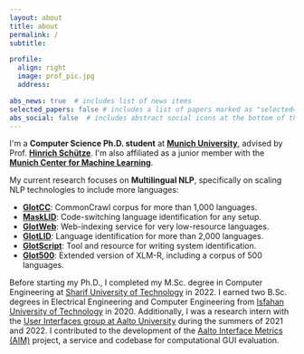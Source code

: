 ```yaml
---
layout: about
title: about
permalink: /
subtitle:

profile:
  align: right
  image: prof_pic.jpg
  address:

abs_news: true  # includes list of news items
selected_papers: false # includes a list of papers marked as "selected={true}"
abs_social: false  # includes abstract social icons at the bottom of the page
---
```


I'm a <b>Computer Science Ph.D. student</b> at [<b>Munich University</b>](https://cis.lmu.de), advised by Prof. [<b>Hinrich Schütze</b>](https://scholar.google.com/citations?user=qIL9dWUAAAAJ). I'm also affiliated as a junior member with the [<b>Munich Center for Machine Learning</b>](https://mcml.ai). 

My current research focuses on <b>Multilingual NLP</b>, specifically on scaling NLP technologies to include more languages:

- [<b>GlotCC</b>](https://github.com/cisnlp/GlotCC): CommonCrawl corpus for more than 1,000 languages.
- [<b>MaskLID</b>](https://github.com/cisnlp/MaskLID): Code-switching language identification for any setup.
- [<b>GlotWeb</b>](https://huggingface.co/spaces/cis-lmu/GlotWeb): Web-indexing service for very low-resource languages.
- [<b>GlotLID</b>](https://github.com/cisnlp/GlotLID): Language identification for more than 2,000 languages.
- [<b>GlotScript</b>](https://github.com/cisnlp/GlotScript): Tool and resource for writing system identification.
- [<b>Glot500</b>](https://huggingface.co/spaces/cis-lmu/Glot500): Extended version of XLM-R, including a corpus of 500 languages.


Before starting my Ph.D., I completed my M.Sc. degree in Computer Engineering at [Sharif University of Technology](https://en.sharif.edu/) in 2022. I earned two B.Sc. degrees in Electrical Engineering and Computer Engineering from [Isfahan University of Technology](http://english.iut.ac.ir/) in 2020. Additionally, I was a research intern with the [User Interfaces group at Aalto University](http://userinterfaces.aalto.fi/) during the summers of 2021 and 2022. I contributed to the development of the [Aalto Interface Metrics (AIM)](https://github.com/aalto-ui/aim) project, a service and codebase for computational GUI evaluation.
